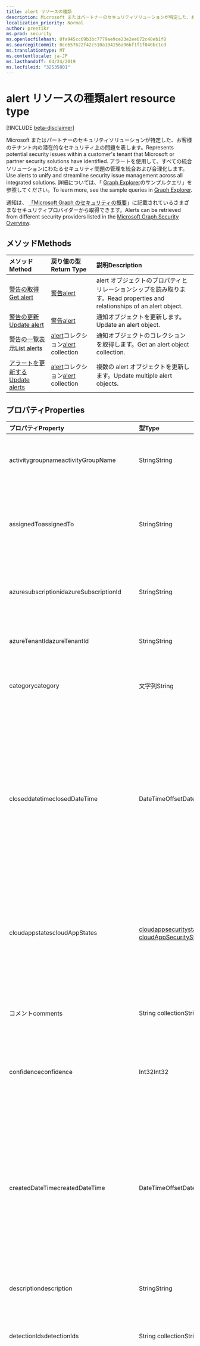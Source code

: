 ```yaml
---
title: alert リソースの種類
description: Microsoft またはパートナーのセキュリティソリューションが特定した、お客様のテナント内の潜在的なセキュリティ上の問題を表します。 アラートを使用して、すべての統合ソリューションにわたるセキュリティ問題の管理を統合および合理化します。 詳細については、「Graph Explorer のサンプルクエリ」を参照してください。
localization_priority: Normal
author: preetikr
ms.prod: security
ms.openlocfilehash: 8fa945cc69b3bc7779ae9ce23e2ee672c48eb1f8
ms.sourcegitcommit: 0ce657622f42c510a104156a96bf1f1f040bc1cd
ms.translationtype: MT
ms.contentlocale: ja-JP
ms.lasthandoff: 04/24/2019
ms.locfileid: "32535801"
---
```

# <a name="alert-resource-type"></a><span data-ttu-id="5a766-105">alert リソースの種類</span><span class="sxs-lookup"><span data-stu-id="5a766-105">alert resource type</span></span>

[!INCLUDE [beta-disclaimer](../../includes/beta-disclaimer.md)]

<span data-ttu-id="5a766-106">Microsoft またはパートナーのセキュリティソリューションが特定した、お客様のテナント内の潜在的なセキュリティ上の問題を表します。</span><span class="sxs-lookup"><span data-stu-id="5a766-106">Represents potential security issues within a customer's tenant that Microsoft or partner security solutions have identified.</span></span> <span data-ttu-id="5a766-107">アラートを使用して、すべての統合ソリューションにわたるセキュリティ問題の管理を統合および合理化します。</span><span class="sxs-lookup"><span data-stu-id="5a766-107">Use alerts to unify and streamline security issue management across all integrated solutions.</span></span> <span data-ttu-id="5a766-108">詳細については、「 [Graph Explorer](https://developer.microsoft.com/graph/graph-explorer)のサンプルクエリ」を参照してください。</span><span class="sxs-lookup"><span data-stu-id="5a766-108">To learn more, see the sample queries in [Graph Explorer](https://developer.microsoft.com/graph/graph-explorer).</span></span>

<span data-ttu-id="5a766-109">通知は、 [「Microsoft Graph のセキュリティの概要](security-api-overview.md)」に記載されているさまざまなセキュリティプロバイダーから取得できます。</span><span class="sxs-lookup"><span data-stu-id="5a766-109">Alerts can be retrieved from different security providers listed in the [Microsoft Graph Security Overview](security-api-overview.md).</span></span>

## <a name="methods"></a><span data-ttu-id="5a766-110">メソッド</span><span class="sxs-lookup"><span data-stu-id="5a766-110">Methods</span></span>

| <span data-ttu-id="5a766-111">メソッド</span><span class="sxs-lookup"><span data-stu-id="5a766-111">Method</span></span>   | <span data-ttu-id="5a766-112">戻り値の型</span><span class="sxs-lookup"><span data-stu-id="5a766-112">Return Type</span></span>|<span data-ttu-id="5a766-113">説明</span><span class="sxs-lookup"><span data-stu-id="5a766-113">Description</span></span>|
|:---------------|:--------|:----------|
|[<span data-ttu-id="5a766-114">警告の取得</span><span class="sxs-lookup"><span data-stu-id="5a766-114">Get alert</span></span>](../api/alert-get.md) | [<span data-ttu-id="5a766-115">警告</span><span class="sxs-lookup"><span data-stu-id="5a766-115">alert</span></span>](alert.md) |<span data-ttu-id="5a766-116">alert オブジェクトのプロパティとリレーションシップを読み取ります。</span><span class="sxs-lookup"><span data-stu-id="5a766-116">Read properties and relationships of an alert object.</span></span>|
|[<span data-ttu-id="5a766-117">警告の更新</span><span class="sxs-lookup"><span data-stu-id="5a766-117">Update alert</span></span>](../api/alert-update.md) | [<span data-ttu-id="5a766-118">警告</span><span class="sxs-lookup"><span data-stu-id="5a766-118">alert</span></span>](alert.md) |<span data-ttu-id="5a766-119">通知オブジェクトを更新します。</span><span class="sxs-lookup"><span data-stu-id="5a766-119">Update an alert object.</span></span> |
|[<span data-ttu-id="5a766-120">警告の一覧表示</span><span class="sxs-lookup"><span data-stu-id="5a766-120">List alerts</span></span>](../api/alert-list.md) | <span data-ttu-id="5a766-121">[alert](alert.md)コレクション</span><span class="sxs-lookup"><span data-stu-id="5a766-121">[alert](alert.md) collection</span></span> |<span data-ttu-id="5a766-122">通知オブジェクトのコレクションを取得します。</span><span class="sxs-lookup"><span data-stu-id="5a766-122">Get an alert object collection.</span></span>|
|[<span data-ttu-id="5a766-123">アラートを更新する</span><span class="sxs-lookup"><span data-stu-id="5a766-123">Update alerts</span></span>](../api/alert-updatealerts.md)|<span data-ttu-id="5a766-124">[alert](alert.md)コレクション</span><span class="sxs-lookup"><span data-stu-id="5a766-124">[alert](alert.md) collection</span></span>|<span data-ttu-id="5a766-125">複数の alert オブジェクトを更新します。</span><span class="sxs-lookup"><span data-stu-id="5a766-125">Update multiple alert objects.</span></span>|

## <a name="properties"></a><span data-ttu-id="5a766-126">プロパティ</span><span class="sxs-lookup"><span data-stu-id="5a766-126">Properties</span></span>

| <span data-ttu-id="5a766-127">プロパティ</span><span class="sxs-lookup"><span data-stu-id="5a766-127">Property</span></span>   | <span data-ttu-id="5a766-128">型</span><span class="sxs-lookup"><span data-stu-id="5a766-128">Type</span></span>|<span data-ttu-id="5a766-129">説明</span><span class="sxs-lookup"><span data-stu-id="5a766-129">Description</span></span>|
|:---------------|:--------|:----------|
|<span data-ttu-id="5a766-130">activitygroupname</span><span class="sxs-lookup"><span data-stu-id="5a766-130">activityGroupName</span></span>|<span data-ttu-id="5a766-131">String</span><span class="sxs-lookup"><span data-stu-id="5a766-131">String</span></span>|<span data-ttu-id="5a766-132">この通知の対象となるアクティビティグループの名前またはエイリアス (攻撃者)。</span><span class="sxs-lookup"><span data-stu-id="5a766-132">Name or alias of the activity group (attacker) this alert is attributed to.</span></span>|
|<span data-ttu-id="5a766-133">assignedTo</span><span class="sxs-lookup"><span data-stu-id="5a766-133">assignedTo</span></span>|<span data-ttu-id="5a766-134">String</span><span class="sxs-lookup"><span data-stu-id="5a766-134">String</span></span>|<span data-ttu-id="5a766-135">アラートが割り当てられているアナリストの名前。トリアージ、調査、または修復 ([更新](../api/alert-update.md)をサポート)。</span><span class="sxs-lookup"><span data-stu-id="5a766-135">Name of the analyst the alert is assigned to for triage, investigation, or remediation (supports [update](../api/alert-update.md)).</span></span>|
|<span data-ttu-id="5a766-136">azuresubscriptionid</span><span class="sxs-lookup"><span data-stu-id="5a766-136">azureSubscriptionId</span></span>|<span data-ttu-id="5a766-137">String</span><span class="sxs-lookup"><span data-stu-id="5a766-137">String</span></span>|<span data-ttu-id="5a766-138">azure サブスクリプション ID。このアラートが azure リソースに関連している場合に表示されます。</span><span class="sxs-lookup"><span data-stu-id="5a766-138">Azure subscription ID, present if this alert is related to an Azure resource.</span></span>|
|<span data-ttu-id="5a766-139">azureTenantId</span><span class="sxs-lookup"><span data-stu-id="5a766-139">azureTenantId</span></span> |<span data-ttu-id="5a766-140">String</span><span class="sxs-lookup"><span data-stu-id="5a766-140">String</span></span>|<span data-ttu-id="5a766-141">Azure Active Directory テナント ID。</span><span class="sxs-lookup"><span data-stu-id="5a766-141">Azure Active Directory tenant ID.</span></span> <span data-ttu-id="5a766-142">必須です。</span><span class="sxs-lookup"><span data-stu-id="5a766-142">Required.</span></span> |
|<span data-ttu-id="5a766-143">category</span><span class="sxs-lookup"><span data-stu-id="5a766-143">category</span></span>|<span data-ttu-id="5a766-144">文字列</span><span class="sxs-lookup"><span data-stu-id="5a766-144">String</span></span>|<span data-ttu-id="5a766-145">アラートのカテゴリ (例: credentialtheft、ランサムウェアなど)。</span><span class="sxs-lookup"><span data-stu-id="5a766-145">Category of the alert (for example, credentialTheft, ransomware, etc.).</span></span>|
|<span data-ttu-id="5a766-146">closeddatetime</span><span class="sxs-lookup"><span data-stu-id="5a766-146">closedDateTime</span></span>|<span data-ttu-id="5a766-147">DateTimeOffset</span><span class="sxs-lookup"><span data-stu-id="5a766-147">DateTimeOffset</span></span>|<span data-ttu-id="5a766-148">通知が終了した時刻。</span><span class="sxs-lookup"><span data-stu-id="5a766-148">Time at which the alert was closed.</span></span> <span data-ttu-id="5a766-149">Timestamp 型は、ISO 8601 形式を使用して日付と時刻の情報を表し、常に UTC 時間です。</span><span class="sxs-lookup"><span data-stu-id="5a766-149">The Timestamp type represents date and time information using ISO 8601 format and is always in UTC time.</span></span> <span data-ttu-id="5a766-150">たとえば、2014年1月1日の午前0時は、次`'2014-01-01T00:00:00Z'`のように表示されます ([更新プログラム](../api/alert-update.md)をサポート)。</span><span class="sxs-lookup"><span data-stu-id="5a766-150">For example, midnight UTC on Jan 1, 2014 would look like this: `'2014-01-01T00:00:00Z'` (supports [update](../api/alert-update.md)).</span></span>|
|<span data-ttu-id="5a766-151">cloudappstates</span><span class="sxs-lookup"><span data-stu-id="5a766-151">cloudAppStates</span></span>|<span data-ttu-id="5a766-152">[cloudappsecuritystate](cloudappsecuritystate.md)コレクション</span><span class="sxs-lookup"><span data-stu-id="5a766-152">[cloudAppSecurityState](cloudappsecuritystate.md) collection</span></span>|<span data-ttu-id="5a766-153">このアラートに関連するクラウドアプリケーション/s に関する、プロバイダーによって生成されるセキュリティ関連のステートフル情報。</span><span class="sxs-lookup"><span data-stu-id="5a766-153">Security-related stateful information generated by the provider about the cloud application/s related to this alert.</span></span>|
|<span data-ttu-id="5a766-154">コメント</span><span class="sxs-lookup"><span data-stu-id="5a766-154">comments</span></span>|<span data-ttu-id="5a766-155">String collection</span><span class="sxs-lookup"><span data-stu-id="5a766-155">String collection</span></span>|<span data-ttu-id="5a766-156">お客様からの警告に関するコメント (顧客の警告管理) ([更新プログラム](../api/alert-update.md)をサポート)。</span><span class="sxs-lookup"><span data-stu-id="5a766-156">Customer-provided comments on alert (for customer alert management) (supports [update](../api/alert-update.md)).</span></span>|
|<span data-ttu-id="5a766-157">confidence</span><span class="sxs-lookup"><span data-stu-id="5a766-157">confidence</span></span>|<span data-ttu-id="5a766-158">Int32</span><span class="sxs-lookup"><span data-stu-id="5a766-158">Int32</span></span>|<span data-ttu-id="5a766-159">検出ロジックの信頼性 (1-100 間の割合)。</span><span class="sxs-lookup"><span data-stu-id="5a766-159">Confidence of the detection logic (percentage between 1-100).</span></span>|
|<span data-ttu-id="5a766-160">createdDateTime</span><span class="sxs-lookup"><span data-stu-id="5a766-160">createdDateTime</span></span> |<span data-ttu-id="5a766-161">DateTimeOffset</span><span class="sxs-lookup"><span data-stu-id="5a766-161">DateTimeOffset</span></span>|<span data-ttu-id="5a766-162">通知プロバイダによって通知が作成された時刻。</span><span class="sxs-lookup"><span data-stu-id="5a766-162">Time at which the alert was created by the alert provider.</span></span> <span data-ttu-id="5a766-163">Timestamp 型は、ISO 8601 形式を使用して日付と時刻の情報を表し、常に UTC 時間です。</span><span class="sxs-lookup"><span data-stu-id="5a766-163">The Timestamp type represents date and time information using ISO 8601 format and is always in UTC time.</span></span> <span data-ttu-id="5a766-164">たとえば、2014 年 1 月 1 日午前 0 時 (UTC) は、次のようになります。`'2014-01-01T00:00:00Z'`</span><span class="sxs-lookup"><span data-stu-id="5a766-164">For example, midnight UTC on Jan 1, 2014 would look like this: `'2014-01-01T00:00:00Z'`.</span></span> <span data-ttu-id="5a766-165">必須です。</span><span class="sxs-lookup"><span data-stu-id="5a766-165">Required.</span></span>|
|<span data-ttu-id="5a766-166">description</span><span class="sxs-lookup"><span data-stu-id="5a766-166">description</span></span>|<span data-ttu-id="5a766-167">String</span><span class="sxs-lookup"><span data-stu-id="5a766-167">String</span></span>|<span data-ttu-id="5a766-168">通知の説明。</span><span class="sxs-lookup"><span data-stu-id="5a766-168">Alert description.</span></span>|
|<span data-ttu-id="5a766-169">detectionIds</span><span class="sxs-lookup"><span data-stu-id="5a766-169">detectionIds</span></span>|<span data-ttu-id="5a766-170">String collection</span><span class="sxs-lookup"><span data-stu-id="5a766-170">String collection</span></span>|<span data-ttu-id="5a766-171">このアラートエンティティに関連する警告のセット (各警告は、別のレコードとして SIEM にプッシュされます)。</span><span class="sxs-lookup"><span data-stu-id="5a766-171">Set of alerts related to this alert entity (each alert is pushed to the SIEM as a separate record).</span></span>|
|<span data-ttu-id="5a766-172">eventDateTime</span><span class="sxs-lookup"><span data-stu-id="5a766-172">eventDateTime</span></span> |<span data-ttu-id="5a766-173">DateTimeOffset</span><span class="sxs-lookup"><span data-stu-id="5a766-173">DateTimeOffset</span></span>|<span data-ttu-id="5a766-174">トリガーとして処理されたイベントが発生した時点でアラートが発生した時刻。</span><span class="sxs-lookup"><span data-stu-id="5a766-174">Time at which the event(s) that served as the trigger(s) to generate the alert occurred.</span></span> <span data-ttu-id="5a766-175">Timestamp 型は、ISO 8601 形式を使用して日付と時刻の情報を表し、常に UTC 時間です。</span><span class="sxs-lookup"><span data-stu-id="5a766-175">The Timestamp type represents date and time information using ISO 8601 format and is always in UTC time.</span></span> <span data-ttu-id="5a766-176">たとえば、2014 年 1 月 1 日午前 0 時 (UTC) は、次のようになります。`'2014-01-01T00:00:00Z'`</span><span class="sxs-lookup"><span data-stu-id="5a766-176">For example, midnight UTC on Jan 1, 2014 would look like this: `'2014-01-01T00:00:00Z'`.</span></span> <span data-ttu-id="5a766-177">必須です。</span><span class="sxs-lookup"><span data-stu-id="5a766-177">Required.</span></span>|
|<span data-ttu-id="5a766-178">feedback</span><span class="sxs-lookup"><span data-stu-id="5a766-178">feedback</span></span>|<span data-ttu-id="5a766-179">alertFeedback</span><span class="sxs-lookup"><span data-stu-id="5a766-179">alertFeedback</span></span>|<span data-ttu-id="5a766-180">アラートに関するアナリストのフィードバック。</span><span class="sxs-lookup"><span data-stu-id="5a766-180">Analyst feedback on the alert.</span></span> <span data-ttu-id="5a766-181">可能な値は、`unknown`、`truePositive`、`falsePositive`、`benignPositive` です。</span><span class="sxs-lookup"><span data-stu-id="5a766-181">Possible values are: `unknown`, `truePositive`, `falsePositive`, `benignPositive`.</span></span> <span data-ttu-id="5a766-182">([更新プログラム](../api/alert-update.md)のサポート)</span><span class="sxs-lookup"><span data-stu-id="5a766-182">(supports [update](../api/alert-update.md))</span></span>|
|<span data-ttu-id="5a766-183">fileStates</span><span class="sxs-lookup"><span data-stu-id="5a766-183">fileStates</span></span>|<span data-ttu-id="5a766-184">[fileSecurityState](filesecuritystate.md)コレクション</span><span class="sxs-lookup"><span data-stu-id="5a766-184">[fileSecurityState](filesecuritystate.md) collection</span></span>|<span data-ttu-id="5a766-185">このアラートに関連するファイルに関する、プロバイダーによって生成されるセキュリティ関連のステートフル情報。</span><span class="sxs-lookup"><span data-stu-id="5a766-185">Security-related stateful information generated by the provider about the file(s) related to this alert.</span></span>|
|<span data-ttu-id="5a766-186">履歴の状態</span><span class="sxs-lookup"><span data-stu-id="5a766-186">historyStates</span></span>|<span data-ttu-id="5a766-187">[alertHistoryState](alerthistorystate.md)コレクション</span><span class="sxs-lookup"><span data-stu-id="5a766-187">[alertHistoryState](alerthistorystate.md) collection</span></span>| <span data-ttu-id="5a766-188">**alertHistoryStates**のコレクション。通知に対して行われたすべての更新の監査ログを構成します。</span><span class="sxs-lookup"><span data-stu-id="5a766-188">A collection of **alertHistoryStates** comprising an audit log of all updates made to an alert.</span></span> |
|<span data-ttu-id="5a766-189">hoststates</span><span class="sxs-lookup"><span data-stu-id="5a766-189">hostStates</span></span>|<span data-ttu-id="5a766-190">[hostsecuritystate](hostsecuritystate.md)コレクション</span><span class="sxs-lookup"><span data-stu-id="5a766-190">[hostSecurityState](hostsecuritystate.md) collection</span></span>|<span data-ttu-id="5a766-191">このアラートに関連するホストに関する、プロバイダーによって生成されるセキュリティ関連のステートフル情報。</span><span class="sxs-lookup"><span data-stu-id="5a766-191">Security-related stateful information generated by the provider about the host(s) related to this alert.</span></span>|
|<span data-ttu-id="5a766-192">id</span><span class="sxs-lookup"><span data-stu-id="5a766-192">id</span></span> |<span data-ttu-id="5a766-193">String</span><span class="sxs-lookup"><span data-stu-id="5a766-193">String</span></span>|<span data-ttu-id="5a766-194">プロバイダー生成の GUID/一意識別子。</span><span class="sxs-lookup"><span data-stu-id="5a766-194">Provider-generated GUID/unique identifier.</span></span> <span data-ttu-id="5a766-195">読み取り専用。</span><span class="sxs-lookup"><span data-stu-id="5a766-195">Read-only.</span></span> <span data-ttu-id="5a766-196">必須です。</span><span class="sxs-lookup"><span data-stu-id="5a766-196">Required.</span></span>|
|<span data-ttu-id="5a766-197">lastModifiedDateTime</span><span class="sxs-lookup"><span data-stu-id="5a766-197">lastModifiedDateTime</span></span>|<span data-ttu-id="5a766-198">DateTimeOffset</span><span class="sxs-lookup"><span data-stu-id="5a766-198">DateTimeOffset</span></span>|<span data-ttu-id="5a766-199">通知エンティティが最後に変更された時刻。</span><span class="sxs-lookup"><span data-stu-id="5a766-199">Time at which the alert entity was last modified.</span></span> <span data-ttu-id="5a766-200">Timestamp 型は、ISO 8601 形式を使用して日付と時刻の情報を表し、常に UTC 時間です。</span><span class="sxs-lookup"><span data-stu-id="5a766-200">The Timestamp type represents date and time information using ISO 8601 format and is always in UTC time.</span></span> <span data-ttu-id="5a766-201">たとえば、2014 年 1 月 1 日午前 0 時 (UTC) は、次のようになります。`'2014-01-01T00:00:00Z'`</span><span class="sxs-lookup"><span data-stu-id="5a766-201">For example, midnight UTC on Jan 1, 2014 would look like this: `'2014-01-01T00:00:00Z'`.</span></span>|
|<span data-ttu-id="5a766-202">malwareStates</span><span class="sxs-lookup"><span data-stu-id="5a766-202">malwareStates</span></span>|<span data-ttu-id="5a766-203">[malwareState](malwarestate.md)コレクション</span><span class="sxs-lookup"><span data-stu-id="5a766-203">[malwareState](malwarestate.md) collection</span></span>|<span data-ttu-id="5a766-204">このアラートに関連するマルウェアに関する脅威インテリジェンス。</span><span class="sxs-lookup"><span data-stu-id="5a766-204">Threat Intelligence pertaining to malware related to this alert.</span></span>|
|<span data-ttu-id="5a766-205">networkconnections</span><span class="sxs-lookup"><span data-stu-id="5a766-205">networkConnections</span></span>|<span data-ttu-id="5a766-206">[networkConnection](networkconnection.md)コレクション</span><span class="sxs-lookup"><span data-stu-id="5a766-206">[networkConnection](networkconnection.md) collection</span></span>|<span data-ttu-id="5a766-207">このアラートに関連するネットワーク接続に関する、プロバイダーによって生成されるセキュリティ関連のステートフル情報。</span><span class="sxs-lookup"><span data-stu-id="5a766-207">Security-related stateful information generated by the provider about the network connection(s) related to this alert.</span></span>|
|<span data-ttu-id="5a766-208">工程</span><span class="sxs-lookup"><span data-stu-id="5a766-208">processes</span></span>|<span data-ttu-id="5a766-209">[プロセス](process.md)コレクション</span><span class="sxs-lookup"><span data-stu-id="5a766-209">[process](process.md) collection</span></span>|<span data-ttu-id="5a766-210">このアラートに関連するプロセスまたはプロセスに関する、プロバイダーによって生成されるセキュリティ関連のステートフル情報。</span><span class="sxs-lookup"><span data-stu-id="5a766-210">Security-related stateful information generated by the provider about the process or processes related to this alert.</span></span>|
|<span data-ttu-id="5a766-211">recommendedActions</span><span class="sxs-lookup"><span data-stu-id="5a766-211">recommendedActions</span></span>|<span data-ttu-id="5a766-212">String collection</span><span class="sxs-lookup"><span data-stu-id="5a766-212">String collection</span></span>|<span data-ttu-id="5a766-213">通知の結果として実行されるベンダー/プロバイダー推奨アクション (たとえば、enforce2FA、再イメージ化されたホスト)。</span><span class="sxs-lookup"><span data-stu-id="5a766-213">Vendor/provider recommended action(s) to take as a result of the alert (for example, isolate machine, enforce2FA, reimage host).</span></span>|
|<span data-ttu-id="5a766-214">registrykeystates</span><span class="sxs-lookup"><span data-stu-id="5a766-214">registryKeyStates</span></span>|<span data-ttu-id="5a766-215">[registrykeystate](registrykeystate.md)コレクション</span><span class="sxs-lookup"><span data-stu-id="5a766-215">[registryKeyState](registrykeystate.md) collection</span></span>|<span data-ttu-id="5a766-216">このアラートに関連するレジストリキーに関する、プロバイダーによって生成されるセキュリティ関連のステートフル情報。</span><span class="sxs-lookup"><span data-stu-id="5a766-216">Security-related stateful information generated by the provider about the registry keys related to this alert.</span></span>|
|<span data-ttu-id="5a766-217">重大度</span><span class="sxs-lookup"><span data-stu-id="5a766-217">severity</span></span> |<span data-ttu-id="5a766-218">alertSeverity</span><span class="sxs-lookup"><span data-stu-id="5a766-218">alertSeverity</span></span>|<span data-ttu-id="5a766-219">アラート重大度-ベンダー/プロバイダーによって設定されます。</span><span class="sxs-lookup"><span data-stu-id="5a766-219">Alert severity - set by vendor/provider.</span></span> <span data-ttu-id="5a766-220">可能な値は、`unknown`、`informational`、`low`、`medium`、`high` です。</span><span class="sxs-lookup"><span data-stu-id="5a766-220">Possible values are: `unknown`, `informational`, `low`, `medium`, `high`.</span></span> <span data-ttu-id="5a766-221">必須です。</span><span class="sxs-lookup"><span data-stu-id="5a766-221">Required.</span></span>|
|<span data-ttu-id="5a766-222">sourceMaterials</span><span class="sxs-lookup"><span data-stu-id="5a766-222">sourceMaterials</span></span>|<span data-ttu-id="5a766-223">String collection</span><span class="sxs-lookup"><span data-stu-id="5a766-223">String collection</span></span>|<span data-ttu-id="5a766-224">アラートに関連するソース素材へのハイパーリンク (uri)。たとえば、通知やログ検索用のプロバイダーのユーザーインターフェイスなど。</span><span class="sxs-lookup"><span data-stu-id="5a766-224">Hyperlinks (URIs) to the source material related to the alert, for example, provider's user interface for alerts or log search, etc.</span></span>|
|<span data-ttu-id="5a766-225">status</span><span class="sxs-lookup"><span data-stu-id="5a766-225">status</span></span> |<span data-ttu-id="5a766-226">alertStatus</span><span class="sxs-lookup"><span data-stu-id="5a766-226">alertStatus</span></span>|<span data-ttu-id="5a766-227">アラートのライフサイクル状態 (ステージ)。</span><span class="sxs-lookup"><span data-stu-id="5a766-227">Alert lifecycle status (stage).</span></span> <span data-ttu-id="5a766-228">可能な値は、`unknown`、`newAlert`、`inProgress`、`resolved` です。</span><span class="sxs-lookup"><span data-stu-id="5a766-228">Possible values are: `unknown`, `newAlert`, `inProgress`, `resolved`.</span></span> <span data-ttu-id="5a766-229">([更新プログラム](../api/alert-update.md)をサポート)。</span><span class="sxs-lookup"><span data-stu-id="5a766-229">(supports [update](../api/alert-update.md)).</span></span> <span data-ttu-id="5a766-230">必須です。</span><span class="sxs-lookup"><span data-stu-id="5a766-230">Required.</span></span>|
|<span data-ttu-id="5a766-231">tags</span><span class="sxs-lookup"><span data-stu-id="5a766-231">tags</span></span>|<span data-ttu-id="5a766-232">String コレクション</span><span class="sxs-lookup"><span data-stu-id="5a766-232">String collection</span></span>|<span data-ttu-id="5a766-233">通知に適用することができ、フィルター条件として機能することができる、ユーザー定義のラベル (たとえば、"hva"、"のこぎり" など)。([更新プログラム](../api/alert-update.md)をサポート)。</span><span class="sxs-lookup"><span data-stu-id="5a766-233">User-definable labels that can be applied to an alert and can serve as filter conditions (for example "HVA", "SAW", etc.) (supports [update](../api/alert-update.md)).</span></span>|
|<span data-ttu-id="5a766-234">title</span><span class="sxs-lookup"><span data-stu-id="5a766-234">title</span></span> |<span data-ttu-id="5a766-235">String</span><span class="sxs-lookup"><span data-stu-id="5a766-235">String</span></span>|<span data-ttu-id="5a766-236">通知のタイトル。</span><span class="sxs-lookup"><span data-stu-id="5a766-236">Alert title.</span></span> <span data-ttu-id="5a766-237">必須です。</span><span class="sxs-lookup"><span data-stu-id="5a766-237">Required.</span></span>|
|<span data-ttu-id="5a766-238">ログオフ</span><span class="sxs-lookup"><span data-stu-id="5a766-238">triggers</span></span>|<span data-ttu-id="5a766-239">[alerttrigger](alerttrigger.md)コレクション</span><span class="sxs-lookup"><span data-stu-id="5a766-239">[alertTrigger](alerttrigger.md) collection</span></span>|<span data-ttu-id="5a766-240">アラートをトリガーした特定のプロパティに関するセキュリティ関連の情報 (アラートに表示されるプロパティ)。</span><span class="sxs-lookup"><span data-stu-id="5a766-240">Security-related information about the specific properties that triggered the alert (properties appearing in the alert).</span></span> <span data-ttu-id="5a766-241">通知には、複数のユーザー、ホスト、ファイル、ip アドレスに関する情報が含まれることがあります。</span><span class="sxs-lookup"><span data-stu-id="5a766-241">Alerts might contain information about multiple users, hosts, files, ip addresses.</span></span> <span data-ttu-id="5a766-242">このフィールドは、アラート生成をトリガーしたプロパティを示します。</span><span class="sxs-lookup"><span data-stu-id="5a766-242">This field indicates which properties triggered the alert generation.</span></span>|
|<span data-ttu-id="5a766-243">userstates</span><span class="sxs-lookup"><span data-stu-id="5a766-243">userStates</span></span>|<span data-ttu-id="5a766-244">[usersecuritystate](usersecuritystate.md)コレクション</span><span class="sxs-lookup"><span data-stu-id="5a766-244">[userSecurityState](usersecuritystate.md) collection</span></span>|<span data-ttu-id="5a766-245">この通知に関連するユーザーアカウントに関する、プロバイダーによって生成されるセキュリティ関連のステートフル情報。</span><span class="sxs-lookup"><span data-stu-id="5a766-245">Security-related stateful information generated by the provider about the user accounts related to this alert.</span></span>|
|<span data-ttu-id="5a766-246">vendorInformation</span><span class="sxs-lookup"><span data-stu-id="5a766-246">vendorInformation</span></span> |[<span data-ttu-id="5a766-247">securityVendorInformation</span><span class="sxs-lookup"><span data-stu-id="5a766-247">securityVendorInformation</span></span>](securityvendorinformation.md)|<span data-ttu-id="5a766-248">セキュリティ製品/サービスのベンダー、プロバイダ、およびサブプロバイダに関する詳細を含む複合型 (たとえば、vendor = Microsoft; provider = Windows Defender ATP; subprovider = AppLocker)。</span><span class="sxs-lookup"><span data-stu-id="5a766-248">Complex type containing details about the security product/service vendor, provider, and subprovider (for example, vendor=Microsoft; provider=Windows Defender ATP; subProvider=AppLocker).</span></span> <span data-ttu-id="5a766-249">必須です。</span><span class="sxs-lookup"><span data-stu-id="5a766-249">Required.</span></span>|
|<span data-ttu-id="5a766-250">vulnerabilityStates</span><span class="sxs-lookup"><span data-stu-id="5a766-250">vulnerabilityStates</span></span>|<span data-ttu-id="5a766-251">[vulnerabilityState](vulnerabilitystate.md)コレクション</span><span class="sxs-lookup"><span data-stu-id="5a766-251">[vulnerabilityState](vulnerabilitystate.md) collection</span></span>|<span data-ttu-id="5a766-252">このアラートに関連する1つまたは複数の脆弱性に関する脅威インテリジェンス。</span><span class="sxs-lookup"><span data-stu-id="5a766-252">Threat intelligence pertaining to one or more vulnerabilities related to this alert.</span></span>|

## <a name="relationships"></a><span data-ttu-id="5a766-253">リレーションシップ</span><span class="sxs-lookup"><span data-stu-id="5a766-253">Relationships</span></span>

<span data-ttu-id="5a766-254">なし。</span><span class="sxs-lookup"><span data-stu-id="5a766-254">None.</span></span>

## <a name="json-representation"></a><span data-ttu-id="5a766-255">JSON 表記</span><span class="sxs-lookup"><span data-stu-id="5a766-255">JSON representation</span></span>

<span data-ttu-id="5a766-256">リソースの JSON 表記を次に示します。</span><span class="sxs-lookup"><span data-stu-id="5a766-256">The following is a JSON representation of the resource.</span></span>

<!-- {
  "blockType": "resource",
  "optionalProperties": [

  ],
  "@odata.type": "microsoft.graph.alert"
}-->

```json
{
  "activityGroupName": "String",
  "assignedTo": "String",
  "azureSubscriptionId": "String",
  "azureTenantId": "String",
  "category": "String",
  "closedDateTime": "String (timestamp)",
  "cloudAppStates": [{"@odata.type": "microsoft.graph.cloudAppSecurityState"}],
  "comments": ["String"],
  "confidence": 1024,
  "createdDateTime": "String (timestamp)",
  "description": "String",
  "detectionIds": ["String"],
  "eventDateTime": "String (timestamp)",
  "feedback": "@odata.type: microsoft.graph.alertFeedback",
  "fileStates": [{"@odata.type": "microsoft.graph.fileSecurityState"}],
  "historyStates": [{"@odata.type": "microsoft.graph.alertHistoryState"}],
  "hostStates": [{"@odata.type": "microsoft.graph.hostSecurityState"}],
  "id": "String (identifier)",
  "lastModifiedDateTime": "String (timestamp)",
  "malwareStates": [{"@odata.type": "microsoft.graph.malwareState"}],
  "networkConnections": [{"@odata.type": "microsoft.graph.networkConnection"}],
  "processes": [{"@odata.type": "microsoft.graph.process"}],
  "recommendedActions": ["String"],
  "registryKeyStates": [{"@odata.type": "microsoft.graph.registryKeyState"}],
  "severity": "@odata.type: microsoft.graph.alertSeverity",
  "sourceMaterials": ["String"],
  "status": "@odata.type: microsoft.graph.alertStatus",
  "tags": ["String"],
  "title": "String",
  "triggers": [{"@odata.type": "microsoft.graph.alertTrigger"}],
  "userStates": [{"@odata.type": "microsoft.graph.userSecurityState"}],
  "vendorInformation": {"@odata.type": "microsoft.graph.securityVendorInformation"},
  "vulnerabilityStates": [{"@odata.type": "microsoft.graph.vulnerabilityState"}]
}

```

<!-- uuid: 8fcb5dbc-d5aa-4681-8e31-b001d5168d79
2015-10-25 14:57:30 UTC -->
<!--
{
  "type": "#page.annotation",
  "description": "alert resource",
  "keywords": "",
  "section": "documentation",
  "tocPath": "",
  "suppressions": [
    "Error: /api-reference/beta/resources/alert.md:\r\n      Exception processing links.\r\n    System.ArgumentException: Link Definition was null. Link text: !INCLUDE [beta-disclaimer](../../includes/beta-disclaimer.md)\r\n      at ApiDoctor.Validation.DocFile.get_LinkDestinations()\r\n      at ApiDoctor.Validation.DocSet.ValidateLinks(Boolean includeWarnings, String[] relativePathForFiles, IssueLogger issues, Boolean requireFilenameCaseMatch, Boolean printOrphanedFiles)"
  ]
}
-->
